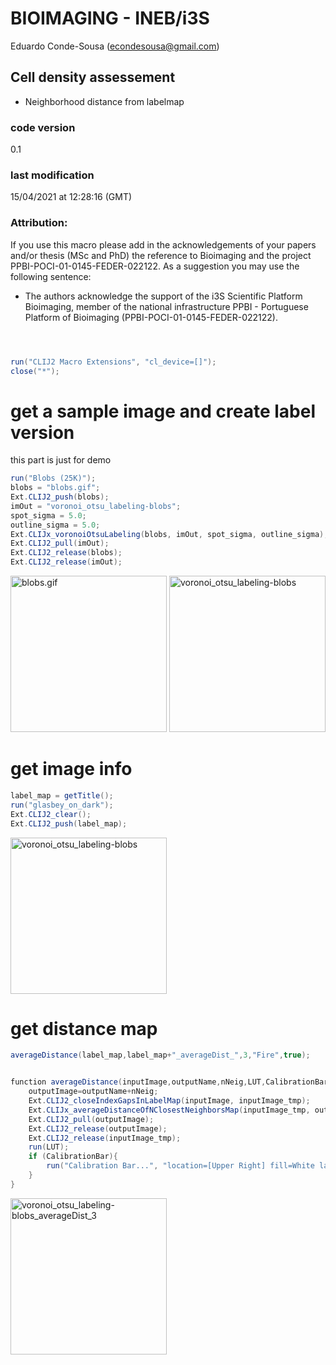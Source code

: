 


#  BIOIMAGING - INEB/i3S
Eduardo Conde-Sousa (econdesousa@gmail.com)

## Cell density assessement

* Neighborhood distance from labelmap
 
### code version
0.1

### last modification
15/04/2021 at 12:28:16 (GMT)

### Attribution:
If you use this macro please add in the acknowledgements of your papers and/or thesis (MSc and PhD) the reference to Bioimaging and the project PPBI-POCI-01-0145-FEDER-022122.
As a suggestion you may use the following sentence:
 * The authors acknowledge the support of the i3S Scientific Platform Bioimaging, member of the national infrastructure PPBI - Portuguese Platform of Bioimaging (PPBI-POCI-01-0145-FEDER-022122).


```java



run("CLIJ2 Macro Extensions", "cl_device=[]");
close("*");

```

# get a sample image and create label version
this part is just for demo

```java
run("Blobs (25K)");
blobs = "blobs.gif";
Ext.CLIJ2_push(blobs);
imOut = "voronoi_otsu_labeling-blobs";
spot_sigma = 5.0;
outline_sigma = 5.0;
Ext.CLIJx_voronoiOtsuLabeling(blobs, imOut, spot_sigma, outline_sigma);
Ext.CLIJ2_pull(imOut);
Ext.CLIJ2_release(blobs);
Ext.CLIJ2_release(imOut);

```
<a href="data/image_1618486985688.png"><img src="image_1618486985688.png" width="250" alt="blobs.gif"/></a>
<a href="data/image_1618486985779.png"><img src="image_1618486985779.png" width="250" alt="voronoi_otsu_labeling-blobs"/></a>

# get image info

```java
label_map = getTitle();
run("glasbey_on_dark");
Ext.CLIJ2_clear();
Ext.CLIJ2_push(label_map);

```
<a href="data/image_1618486985838.png"><img src="image_1618486985838.png" width="250" alt="voronoi_otsu_labeling-blobs"/></a>

# get distance map

```java
averageDistance(label_map,label_map+"_averageDist_",3,"Fire",true);


function averageDistance(inputImage,outputName,nNeig,LUT,CalibrationBar){
	outputImage=outputName+nNeig;
	Ext.CLIJ2_closeIndexGapsInLabelMap(inputImage, inputImage_tmp);
	Ext.CLIJx_averageDistanceOfNClosestNeighborsMap(inputImage_tmp, outputImage, nNeig);
	Ext.CLIJ2_pull(outputImage);
	Ext.CLIJ2_release(outputImage);
	Ext.CLIJ2_release(inputImage_tmp);
	run(LUT);
	if (CalibrationBar){
		run("Calibration Bar...", "location=[Upper Right] fill=White label=Black number=5 decimal=0 font=12 zoom=1 overlay");
	}
}
```
<a href="data/image_1618486985995.png"><img src="image_1618486985995.png" width="250" alt="voronoi_otsu_labeling-blobs_averageDist_3"/></a>



```
```
